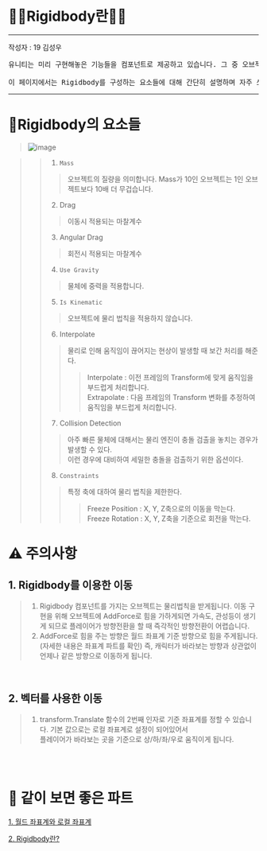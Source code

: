 # 👷‍♂️Rigidbody란👷‍♀️

---
작성자 : 19 김성우

<pre>
유니티는 미리 구현해놓은 기능들을 컴포넌트로 제공하고 있습니다. 그 중 오브젝트에 물리 법칙을 적용시켜주는 컴포넌트가 바로 Rigidbody입니다.<br>
이 페이지에서는 Rigidbody를 구성하는 요소들에 대해 간단히 설명하며 자주 쓰이는 속성들에 대해서는 제목에 블럭처리를 해놓았습니다.
</pre>

---

# 🧺Rigidbody의 요소들
> ![image](./rig_pic/rig1.png) <br>

>> 1. `Mass`
>>> 오브젝트의 질량을 의미합니다. Mass가 10인 오브젝트는 1인 오브젝트보다 10배 더 무겁습니다.
>> 2. Drag
>>> 이동시 적용되는 마찰계수
>> 3. Angular Drag
>>> 회전시 적용되는 마찰계수
>> 4. `Use Gravity`
>>> 물체에 중력을 적용합니다.
>> 5. `Is Kinematic`
>>> 오브젝트에 물리 법칙을 적용하지 않습니다.
>> 6. Interpolate
>>> 물리로 인해 움직임이 끊어지는 현상이 발생할 때 보간 처리를 해준다.
>>>> Interpolate : 이전 프레임의 Transform에 맞게 움직임을 부드럽게 처리합니다.<br>
>>>> Extrapolate : 다음 프레임의 Transform 변화를 추정하여 움직임을 부드럽게 처리합니다.
>> 7. Collision Detection
>>> 아주 빠른 물체에 대해서는 물리 엔진이 충돌 검출을 놓치는 경우가 발생할 수 있다.<br>
>>> 이런 경우에 대비하여 세밀한 충돌을 검출하기 위한 옵션이다.
>> 8. `Constraints`
>>> 특정 축에 대하여 물리 법칙을 제한한다.
>>>> Freeze Position : X, Y, Z축으로의 이동을 막는다.<br>
>>>> Freeze Rotation : X, Y, Z축을 기준으로 회전을 막는다.

# ⚠️ 주의사항

## 1. Rigidbody를 이용한 이동

>1. Rigidbody 컴포넌트를 가지는 오브젝트는 물리법칙을 받게됩니다. 이동 구현을 위해 오브젝트에 AddForce로 힘을 가하게되면 가속도, 관성등이 생기게 되므로 플레이어가 방향전환을 할 때 즉각적인 방향전환이 어렵습니다.
>2. AddForce로 힘을 주는 방향은 월드 좌표계 기준 방향으로 힘을 주게됩니다.(자세한 내용은 좌표계 파트를 확인) 즉, 캐릭터가 바라보는 방향과 상관없이 언제나 같은 방향으로 이동하게 됩니다.

<br>

## 2. 벡터를 사용한 이동
>1. transform.Translate 함수의 2번째 인자로 기준 좌표계를 정할 수 있습니다. 기본 값으로는 로컬 좌표계로 설정이 되어있어서<br>
플레이어가 바라보는 곳을 기준으로 상/하/좌/우로 움직이게 됩니다.

<br><br>

# 🤝 같이 보면 좋은 파트

[1. 월드 좌표계와 로컬 좌표계](https://github.com/starhome7/GG_Unity_GitHub/blob/main/3D%20Scripts/1.%20Player%20%EC%9D%B4%EB%8F%99%20%EA%B5%AC%ED%98%84%ED%95%98%EA%B8%B0/1.%20Player%20%EC%9D%B4%EB%8F%99%20%EA%B5%AC%ED%98%84%ED%95%98%EA%B8%B0.md)

[2. Rigidbody란?](https://github.com/starhome7/GG_Unity_GitHub/blob/main/3D%20Scripts/1.%20Player%20%EC%9D%B4%EB%8F%99%20%EA%B5%AC%ED%98%84%ED%95%98%EA%B8%B0/1.%20Player%20%EC%9D%B4%EB%8F%99%20%EA%B5%AC%ED%98%84%ED%95%98%EA%B8%B0.md)
